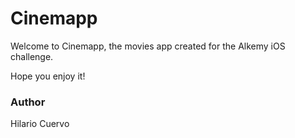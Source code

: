#  Cinemapp 

Welcome to Cinemapp, the movies app created for the Alkemy iOS challenge.

Hope you enjoy it!


### Author

Hilario Cuervo
